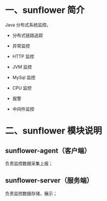 # 一、sunflower 简介

Java 分布式系统监控。

- 分布式链路追踪

- 异常监控

- HTTP 监控

- JVM 监控

- MySql 监控

- CPU 监控

- 报警

- 中间件监控

# 二、sunflower 模块说明

## sunflower-agent（客户端）

负责监控数据采集上报；

## sunflower-server（服务端）

负责监控数据存储，展示；
